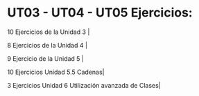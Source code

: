 # UT03 - UT04 - UT05 Ejercicios:
10 Ejercicios de la Unidad 3    |

8 Ejercicios de la Unidad 4     |

9 Ejercicio de la Unidad 5      |

10 Ejercicios Unidad 5.5 Cadenas|

3 Ejercicios Unidad 6 Utilización avanzada de Clases|
